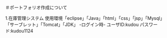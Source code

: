 ＃ポートフォリオ作成について

1.在庫管理システム
使用環境「eclipse」「Java」「html」「css」「jsp」「Mysql」「サーブレット」「Tomcat」「JDK」
-ログイン時-
ユーザID:kudou
パスワード:kudou1124

